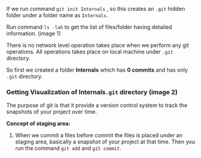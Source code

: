 If we run command `git init Internals` , so this creates an `.git` hidden folder under a folder name as `Internals`. 

Run command `ls -lah` to get the list of files/folder having detailed information. (image 1)

There is no network level operation takes place when we perform any git operations. All operations takes place on local machine under `.git` directory.

So first we created a folder **Internals** which has **0 commits** and has only `.git` directory.

### Getting Visualization of **Internals**`.git` directory (image 2)

The purpose of git is that it provide a version control system to track the snapshots of your project over time.

**Concept of staging area:**

1. When we commit a files before commit the files is placed under an staging area, basically a snapshot of your project at that time. Then you run the command `git add` and `git commit`.





